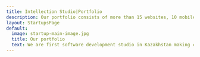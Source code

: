 ```yaml
---
title: Intellection Studio|Portfolio
description: Our portfolio consists of more than 15 websites, 10 mobile applications and 2 VR projects for international customers. We use Agile process of development
layout: StartupsPage
default:
  image: startup-main-image.jpg
  title: Our portfolio
  text: We are first software development studio in Kazakhstan making complex apps for international clients using latest technological trends like React, React-Native, Virtual Reality, Augmented Reality for iOS, Anroid and Web.
---
```

